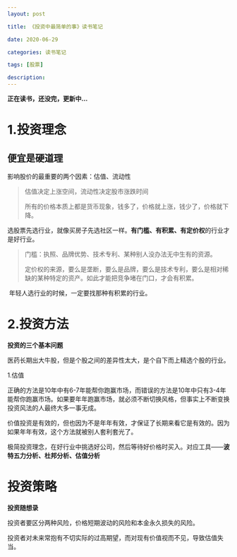 ```yaml
---
layout: post

title: 《投资中最简单的事》读书笔记

date: 2020-06-29

categories: 读书笔记

tags: [股票]

description: 
---
```


**正在读书，还没完，更新中...**

# 1.投资理念

## 便宜是硬道理

影响股价的最重要的两个因素：估值、流动性

> 估值决定上涨空间，流动性决定股市涨跌时间
>
> 所有的价格本质上都是货币现象，钱多了，价格就上涨，钱少了，价格就下降。

选股票先选行业，就像买房子先选社区一样。**有门槛、有积累、有定价权**的行业才是好行业。

> 门槛：执照、品牌优势、技术专利、某种别人没办法无中生有的资源。
>
> 定价权的来源，要么是垄断，要么是品牌，要么是技术专利，要么是相对稀缺的某种特定的资产。如此才能把竞争堵在门口，才会有积累。

​	年轻人选行业的时候，一定要找那种有积累的行业。







# 2.投资方法

**投资的三个基本问题**

医药长期出大牛股，但是个股之间的差异性太大，是个自下而上精选个股的行业。

1.估值

正确的方法是10年中有6-7年能帮你跑赢市场，而错误的方法是10年中只有3-4年能帮你跑赢市场。如果要年年跑赢市场，就必须不断切换风格，但事实上不断变换投资风法的人最终大多一事无成。

价值投资是有效的，但也因为不是年年有效，才保证了长期来看它是有效的。因为如果年年有效，这个方法就被别人套利套光了。

极简投资理念，在好行业中挑选好公司，然后等待好价格时买入。对应工具——**波特五力分析、杜邦分析、估值分析**



# 投资策略

**投资随想录**

投资者要区分两种风险，价格短期波动的风险和本金永久损失的风险。

投资者对未来常抱有不切实际的过高期望，而对现有价值视而不见，导致估值失当。

